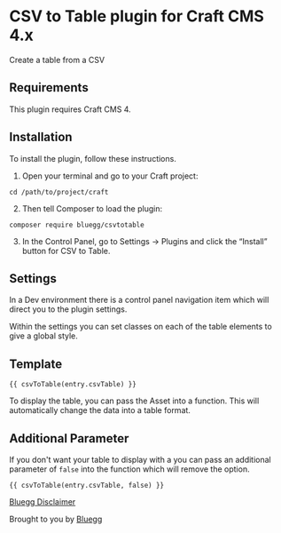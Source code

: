 # CSV to Table plugin for Craft CMS 4.x

Create a table from a CSV

## Requirements

This plugin requires Craft CMS 4.

## Installation

To install the plugin, follow these instructions.

1. Open your terminal and go to your Craft project:

```
cd /path/to/project/craft
```

2. Then tell Composer to load the plugin:

```
composer require bluegg/csvtotable
```

3. In the Control Panel, go to Settings → Plugins and click the “Install” button for CSV to Table.

## Settings

In a Dev environment there is a control panel navigation item which will direct you to the plugin settings.

Within the settings you can set classes on each of the table elements to give a global style.

## Template

```
{{ csvToTable(entry.csvTable) }}
```

To display the table, you can pass the Asset into a function. This will automatically change the data into a table format.

## Additional Parameter

If you don't want your table to display with a <thead> you can pass an additional parameter of `false` into the function which will remove the <thead> option.

```
{{ csvToTable(entry.csvTable, false) }}
```

[Bluegg Disclaimer](https://github.com/Bluegg/bluegg-open-source-disclaimer)

Brought to you by [Bluegg](https://bluegg.co.uk)
